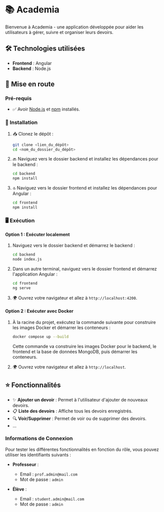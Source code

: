 # 📚 Academia

Bienvenue à Academia - une application développée pour aider les utilisateurs à gérer, suivre et organiser leurs
devoirs.

## 🛠 Technologies utilisées

- **Frontend** : Angular
- **Backend** : Node.js

## 🚀 Mise en route

### Pré-requis

- ✅ Avoir [Node.js](https://nodejs.org/) et [npm](https://www.npmjs.com/) installés.

### 🔧 Installation

1. 📥 Clonez le dépôt :

   ```bash
   git clone <lien_du_dépôt>
   cd <nom_du_dossier_du_dépôt>
   ```

2. 🔙 Naviguez vers le dossier backend et installez les dépendances pour le backend :

   ```bash
   cd backend
   npm install
   ```

3. 🔝 Naviguez vers le dossier frontend et installez les dépendances pour Angular :

   ```bash
   cd frontend
   npm install
   ```

### 🖥️ Exécution

#### Option 1 : Exécuter localement

1. Naviguez vers le dossier backend et démarrez le backend :

   ```bash
   cd backend
   node index.js
   ```

2. Dans un autre terminal, naviguez vers le dossier frontend et démarrez l'application Angular :

   ```bash
   cd frontend
   ng serve
   ```

3. 🌍 Ouvrez votre navigateur et allez à `http://localhost:4200`.

#### Option 2 : Exécuter avec Docker

1. À la racine du projet, exécutez la commande suivante pour construire les images Docker et démarrer les conteneurs :

   ```bash
   docker compose up --build
   ```

   Cette commande va construire les images Docker pour le backend, le frontend et la base de données MongoDB, puis
   démarrer les conteneurs.

2. 🌍 Ouvrez votre navigateur et allez à `http://localhost`.

## ⭐ Fonctionnalités

- ✨ **Ajouter un devoir** : Permet à l'utilisateur d'ajouter de nouveaux devoirs.
- 📋 **Liste des devoirs** : Affiche tous les devoirs enregistrés.
- 🔍 **Voir/Supprimer** : Permet de voir ou de supprimer des devoirs.
- ...

### Informations de Connexion

Pour tester les différentes fonctionnalités en fonction du rôle, vous pouvez utiliser les identifiants suivants :

- **Professeur** :
    - Email : `prof.admin@mail.com`
    - Mot de passe : `admin`

- **Élève** :
    - Email : `student.admin@mail.com`
    - Mot de passe : `admin`
